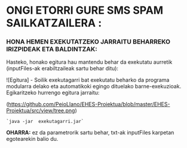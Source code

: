 # ONGI ETORRI GURE SMS SPAM SAILKATZAILERA :
### HONA HEMEN EXEKUTATZEKO JARRAITU BEHARREKO IRIZPIDEAK ETA BALDINTZAK:

Hasteko, honako egitura hau mantendu behar da exekutatu aurretik (inputFiles-ak erabiltzaileak sartu behar ditu):

![Egitura]
	- Soilik exekutagarri bat exekutatu beharko da programa modularra delako eta automatikoki egingo dituelako barne-exekuzioak. Egikaritzeko hurrengo egitura jarraitu:
	
(https://github.com/PeioLlano/EHES-Proiektua/blob/master/EHES-Proiektua/src/view/tree.png)

	`java -jar  exekutagarri.jar`
	
**OHARRA:** ez da parametrorik sartu behar, txt-ak inputFiles karpetan egotearekin balio du.
